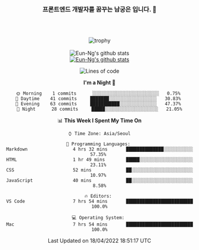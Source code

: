 <div align="center">

### 프론트엔드 개발자를 꿈꾸는 남궁은 입니다. 👋
 
<br />
<br />
 
![trophy](https://github-profile-trophy.vercel.app/?username=Eun-Ng)
<br />
<br />
![Eun-Ng's github stats](https://github-readme-stats.vercel.app/api?username=Eun-Ng&show_icons=true)
<br />
[![Eun-Ng's github stats](https://github-readme-stats.vercel.app/api/top-langs/?username=Eun-Ng&show_icons=true&hide_border=true&title_color=004386&icon_color=004386&layout=compact)](https://github.com/Eun-Ng)
<br />

<!--START_SECTION:waka-->
![Lines of code](https://img.shields.io/badge/From%20Hello%20World%20I%27ve%20Written-31%20Thousand%20lines%20of%20code-blue)

**I'm a Night 🦉** 

```text
🌞 Morning    1 commits      ░░░░░░░░░░░░░░░░░░░░░░░░░   0.75% 
🌆 Daytime    41 commits     ███████░░░░░░░░░░░░░░░░░░   30.83% 
🌃 Evening    63 commits     ███████████░░░░░░░░░░░░░░   47.37% 
🌙 Night      28 commits     █████░░░░░░░░░░░░░░░░░░░░   21.05%

```


📊 **This Week I Spent My Time On** 

```text
⌚︎ Time Zone: Asia/Seoul

💬 Programming Languages: 
Markdown                 4 hrs 32 mins       ██████████████░░░░░░░░░░░   57.35% 
HTML                     1 hr 49 mins        █████░░░░░░░░░░░░░░░░░░░░   23.11% 
CSS                      52 mins             ██░░░░░░░░░░░░░░░░░░░░░░░   10.97% 
JavaScript               40 mins             ██░░░░░░░░░░░░░░░░░░░░░░░   8.58%

🔥 Editors: 
VS Code                  7 hrs 54 mins       █████████████████████████   100.0%

💻 Operating System: 
Mac                      7 hrs 54 mins       █████████████████████████   100.0%

```


 Last Updated on 18/04/2022 18:51:17 UTC
<!--END_SECTION:waka-->
 
</div>
